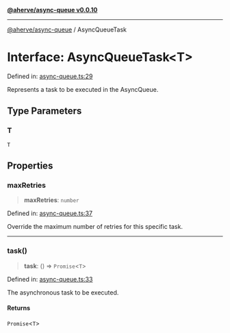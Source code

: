 [**@aherve/async-queue v0.0.10**](../README.md)

***

[@aherve/async-queue](../globals.md) / AsyncQueueTask

# Interface: AsyncQueueTask\<T\>

Defined in: [async-queue.ts:29](https://github.com/aherve/async-queue/blob/9c545298021b3a2959db84f65add90dc6b2defda/src/async-queue.ts#L29)

Represents a task to be executed in the AsyncQueue.

## Type Parameters

### T

`T`

## Properties

### maxRetries

> **maxRetries**: `number`

Defined in: [async-queue.ts:37](https://github.com/aherve/async-queue/blob/9c545298021b3a2959db84f65add90dc6b2defda/src/async-queue.ts#L37)

Override the maximum number of retries for this specific task.

***

### task()

> **task**: () => `Promise`\<`T`\>

Defined in: [async-queue.ts:33](https://github.com/aherve/async-queue/blob/9c545298021b3a2959db84f65add90dc6b2defda/src/async-queue.ts#L33)

The asynchronous task to be executed.

#### Returns

`Promise`\<`T`\>
